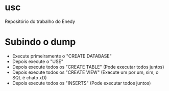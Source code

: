 # usc
Repositório do trabalho do Enedy

# Subindo o dump

  - Execute primeiramente o "CREATE DATABASE"
  - Depois execute o "USE"
  - Depois execute todos os "CREATE TABLE" (Pode executar todos juntos)
  - Depois execute todos os "CREATE VIEW" (Execute um por um, sim, o SQL é chato xD)
  - Depois execute todos os "INSERTS" (Pode executar todos juntos)
